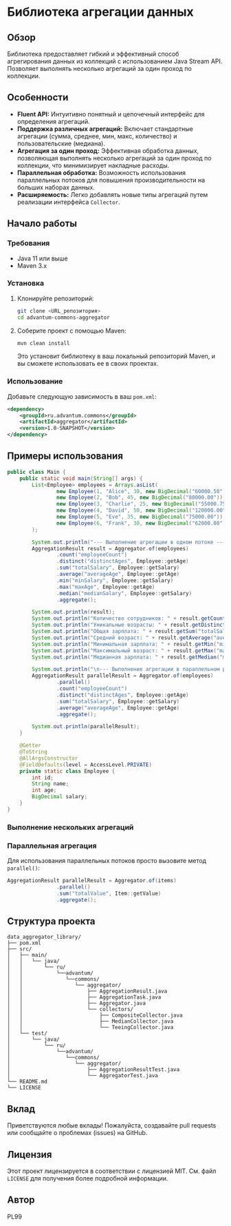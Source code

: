 # Библиотека агрегации данных

## Обзор

Библиотека предоставляет гибкий и эффективный способ агрегирования данных из коллекций с использованием Java Stream API. 
Позволяет выполнять несколько агрегаций за один проход по коллекции.

## Особенности

*   **Fluent API:** Интуитивно понятный и цепочечный интерфейс для определения агрегаций.
*   **Поддержка различных агрегаций:** Включает стандартные агрегации (сумма, среднее, мин, макс, количество) и пользовательские (медиана).
*   **Агрегация за один проход:** Эффективная обработка данных, позволяющая выполнять несколько агрегаций за один проход по коллекции, что минимизирует накладные расходы.
*   **Параллельная обработка:** Возможность использования параллельных потоков для повышения производительности на больших наборах данных.
*   **Расширяемость:** Легко добавлять новые типы агрегаций путем реализации интерфейса `Collector`.

## Начало работы

### Требования

*   Java 11 или выше
*   Maven 3.x

### Установка

1.  Клонируйте репозиторий:

    ```bash
    git clone <URL_репозитория>
    cd advantum-commons-aggregator
    ```

2.  Соберите проект с помощью Maven:

    ```bash
    mvn clean install
    ```

    Это установит библиотеку в ваш локальный репозиторий Maven, и вы сможете использовать ее в своих проектах.

### Использование

Добавьте следующую зависимость в ваш `pom.xml`:

```xml
<dependency>
    <groupId>ru.advantum.commons</groupId>
    <artifactId>aggregator</artifactId>
    <version>1.0-SNAPSHOT</version>
</dependency>
```

## Примеры использования

```java
public class Main {
    public static void main(String[] args) {
        List<Employee> employees = Arrays.asList(
                new Employee(1, "Alice", 30, new BigDecimal("60000.50")),
                new Employee(2, "Bob", 45, new BigDecimal("80000.00")),
                new Employee(3, "Charlie", 25, new BigDecimal("55000.75")),
                new Employee(4, "David", 50, new BigDecimal("120000.00")),
                new Employee(5, "Eve", 35, new BigDecimal("75000.00")),
                new Employee(6, "Frank", 30, new BigDecimal("62000.00")) // Duplicate age
        );

        System.out.println("--- Выполнение агрегации в одном потоке ---");
        AggregationResult result = Aggregator.of(employees)
                .count("employeeCount")
                .distinct("distinctAges", Employee::getAge)
                .sum("totalSalary", Employee::getSalary)
                .average("averageAge", Employee::getAge)
                .min("minSalary", Employee::getSalary)
                .max("maxAge", Employee::getAge)
                .median("medianSalary", Employee::getSalary)
                .aggregate();

        System.out.println(result);
        System.out.println("Количество сотрудников: " + result.getCount("employeeCount"));
        System.out.println("Уникальные возрасты: " + result.getDistinct("distinctAges"));
        System.out.println("Общая зарплата: " + result.getSum("totalSalary"));
        System.out.println("Средний возраст: " + result.getAverage("averageAge"));
        System.out.println("Минимальная зарплата: " + result.getMin("minSalary"));
        System.out.println("Максимальный возраст: " + result.getMax("maxAge"));
        System.out.println("Медианная зарплата: " + result.getMedian("medianSalary"));

        System.out.println("\n--- Выполнение агрегации в параллельном режиме ---");
        AggregationResult parallelResult = Aggregator.of(employees)
                .parallel()
                .count("employeeCount")
                .distinct("distinctAges", Employee::getAge)
                .sum("totalSalary", Employee::getSalary)
                .average("averageAge", Employee::getAge)
                .aggregate();

        System.out.println(parallelResult);
    }

    @Getter
    @ToString
    @AllArgsConstructor
    @FieldDefaults(level = AccessLevel.PRIVATE)
    private static class Employee {
        int id;
        String name;
        int age;
        BigDecimal salary;
    }
}
```

### Выполнение нескольких агрегаций

### Параллельная агрегация

Для использования параллельных потоков просто вызовите метод `parallel()`:

```java
AggregationResult parallelResult = Aggregator.of(items)
                .parallel()
                .sum("totalValue", Item::getValue)
                .aggregate();
```

## Структура проекта

```
data_aggregator_library/
├── pom.xml
├── src/
│   ├── main/
│   │   └── java/
│   │       └── ru/
│   │           └──advantum/
│   │              └──commons/
│   │                 └── aggregator/
│   │                     ├── AggregationResult.java
│   │                     ├── AggregationTask.java
│   │                     ├── Aggregator.java
│   │                     └── collectors/
│   │                         ├── CompositeCollector.java
│   │                         ├── MedianCollector.java
│   │                         └── TeeingCollector.java
│   └── test/
│       └── java/
│           └── ru/
│               └──advantum/
│                  └──commons/
│                     └── aggregator/
│                         ├── AggregationResultTest.java
│                         └── AggregatorTest.java
└── README.md
└── LICENSE
```

## Вклад

Приветствуются любые вклады! Пожалуйста, создавайте pull requests или сообщайте о проблемах (issues) на GitHub.

## Лицензия

Этот проект лицензируется в соответствии с лицензией MIT. См. файл `LICENSE` для получения более подробной информации.

## Автор
PL99


